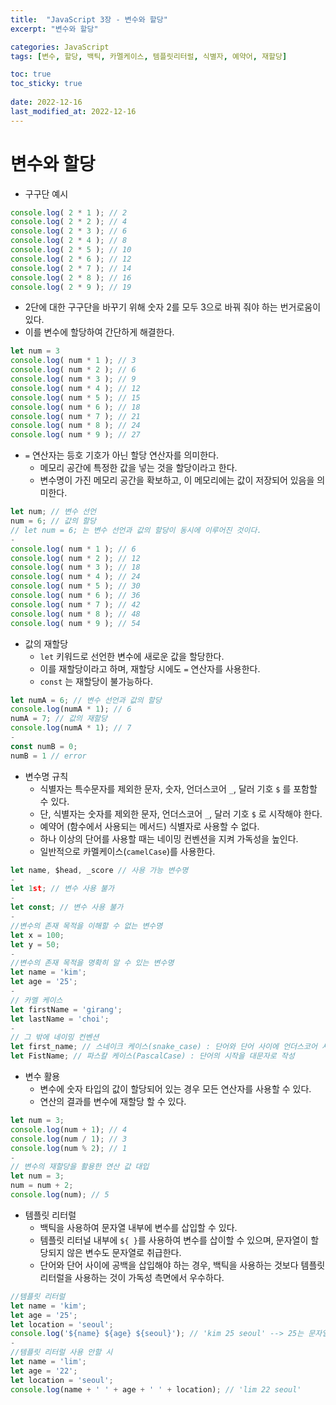 ```yaml
---
title:  "JavaScript 3장 - 변수와 할당"
excerpt: "변수와 할당"

categories: JavaScript
tags: [변수, 할당, 백틱, 카멜케이스, 템플릿리터럴, 식별자, 예약어, 재할당]

toc: true
toc_sticky: true
 
date: 2022-12-16
last_modified_at: 2022-12-16
---
```

# 변수와 할당
- 구구단 예시
```js
console.log( 2 * 1 ); // 2
console.log( 2 * 2 ); // 4
console.log( 2 * 3 ); // 6
console.log( 2 * 4 ); // 8
console.log( 2 * 5 ); // 10
console.log( 2 * 6 ); // 12
console.log( 2 * 7 ); // 14
console.log( 2 * 8 ); // 16
console.log( 2 * 9 ); // 19
```
- 2단에 대한 구구단을 바꾸기 위해 숫자 2를 모두 3으로 바꿔 줘야 하는 번거로움이 있다.
- 이를 변수에 할당하여 간단하게 해결한다.
```js
let num = 3
console.log( num * 1 ); // 3
console.log( num * 2 ); // 6
console.log( num * 3 ); // 9
console.log( num * 4 ); // 12
console.log( num * 5 ); // 15
console.log( num * 6 ); // 18
console.log( num * 7 ); // 21
console.log( num * 8 ); // 24
console.log( num * 9 ); // 27
```
- `=` 연산자는 등호 기호가 아닌 할당 연산자를 의미한다.
    - 메모리 공간에 특정한 값을 넣는 것을 할당이라고 한다.
    - 변수명이 가진 메모리 공간을 확보하고, 이 메모리에는 값이 저장되어 있음을 의미한다.
```javascript
let num; // 변수 선언
num = 6; // 값의 할당
// let num = 6; 는 변수 선언과 값의 할당이 동시에 이루어진 것이다.
-
console.log( num * 1 ); // 6
console.log( num * 2 ); // 12
console.log( num * 3 ); // 18
console.log( num * 4 ); // 24
console.log( num * 5 ); // 30
console.log( num * 6 ); // 36
console.log( num * 7 ); // 42
console.log( num * 8 ); // 48
console.log( num * 9 ); // 54
```
- 값의 재할당
    - `let` 키워드로 선언한 변수에 새로운 값을 할당한다.
    - 이를 재할당이라고 하며, 재할당 시에도 `=` 연산자를 사용한다.
    - `const` 는 재할당이 불가능하다.
```js
let numA = 6; // 변수 선언과 값의 할당
console.log(numA * 1); // 6
numA = 7; // 값의 재할당
console.log(numA * 1); // 7
-
const numB = 0;
numB = 1 // error
```
- 변수명 규칙
    - 식별자는 특수문자를 제외한 문자, 숫자, 언더스코어 `_`, 달러 기호 `$` 를 포함할 수 있다.
    - 단, 식별자는 숫자를 제외한 문자, 언더스코어 `_`, 달러 기호 `$` 로 시작해야 한다.
    - 예약어 (함수에서 사용되는 메서드) 식별자로 사용할 수 없다.
    - 하나 이상의 단어를 사용할 때는 네이밍 컨벤션을 지켜 가독성을 높인다.
    - 일반적으로 카멜케이스(`camelCase`)를 사용한다.
```js
let name, $head, _score // 사용 가능 변수명
-
let 1st; // 변수 사용 불가
-
let const; // 변수 사용 불가
-
//변수의 존재 목적을 이해할 수 없는 변수명
let x = 100;
let y = 50;
-
//변수의 존재 목적을 명확히 알 수 있는 변수명
let name = 'kim';
let age = '25';
-
// 카멜 케이스
let firstName = 'girang';
let lastName = 'choi';
-
// 그 밖에 네이밍 컨벤션
let first_name; // 스네이크 케이스(snake_case) : 단어와 단어 사이에 언더스코어 사용
let FistName; // 파스칼 케이스(PascalCase) : 단어의 시작을 대문자로 작성
```
- 변수 활용
    - 변수에 숫자 타입의 값이 할당되어 있는 경우 모든 연산자를 사용할 수 있다.
    - 연산의 결과를 변수에 재할당 할 수 있다.
```js
let num = 3;
console.log(num + 1); // 4
console.log(num / 1); // 3
console.log(num % 2); // 1
-
// 변수의 재할당을 활용한 연산 값 대입
let num = 3;
num = num + 2;
console.log(num); // 5
```
- 템플릿 리터럴
    - 백틱을 사용하여 문자열 내부에 변수를 삽입할 수 있다.
    - 템플릿 리터널 내부에 `${ }`를 사용하여 변수를 삽이할 수 있으며, 문자열이 할당되지 않은 변수도 문자열로 취급한다.
    - 단어와 단어 사이에 공백을 삽입해야 하는 경우, 백틱을 사용하는 것보다 템플릿 리터럴을 사용하는 것이 가독성 측면에서 우수하다.
```js
//템플릿 리터럴
let name = 'kim';
let age = '25';
let location = 'seoul';
console.log('${name} ${age} ${seoul}'); // 'kim 25 seoul' --> 25는 문자열로 취급된다.
-
//템플릿 리터럴 사용 안할 시
let name = 'lim';
let age = '22';
let location = 'seoul';
console.log(name + ' ' + age + ' ' + location); // 'lim 22 seoul'
```